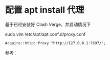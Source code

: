 # 配置 apt install 代理

基于已经安装好 Clash Verge，并启动情况下

sudo vim /etc/apt/apt.conf.d/proxy.conf 
```
Acquire::http::Proxy "http://127.0.0.1:7897/";
```

参考：

